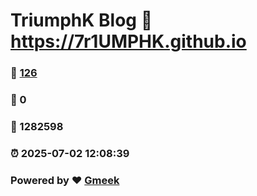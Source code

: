 # TriumphK Blog :link: https://7r1UMPHK.github.io 
### :page_facing_up: [126](https://7r1UMPHK.github.io/tag.html) 
### :speech_balloon: 0 
### :hibiscus: 1282598 
### :alarm_clock: 2025-07-02 12:08:39 
### Powered by :heart: [Gmeek](https://github.com/Meekdai/Gmeek)
